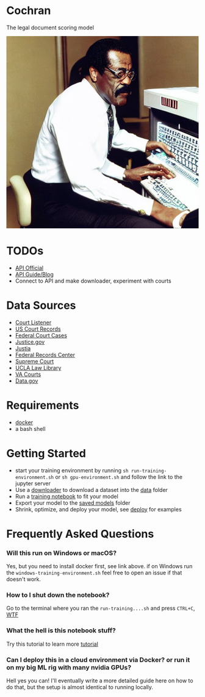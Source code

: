 # Cochran

The legal document scoring model

<img src="./docs/Cochran.jpeg" alt="Cochran Logo"/>


# TODOs 

* [API Official](https://www.courtlistener.com/api/rest-info/)
* [API Guide/Blog](https://github.com/tedrand/claimkraken-netlify-cms/blob/57cc7e7d768ccbe7de09c7476c8ba58ff79e31d2/src/pages/blog/2021-08-09-tracking-cafc-opinions-with-courtlistener-and-python-part-1.md)
* Connect to API and make downloader, experiment with courts

# Data Sources

* [Court Listener](https://www.courtlistener.com/api/bulk-info/)
* [US Court Records](https://www.uscourts.gov/court-records)
* [Federal Court Cases](https://www.icpsr.umich.edu/web/NACJD/series/72)
* [Justice.gov](https://www.justice.gov/jmd/ls/state)
* [Justia](https://dockets.justia.com/)
* [Federal Records Center](https://www.archives.gov/frc/atlanta)
* [Supreme Court](https://www.supremecourt.gov/docket/docket.aspx)
* [UCLA Law Library](https://libguides.law.ucla.edu/dockets/federal)
* [VA Courts]( https://www.vacourts.gov/courtadmin/library/federal.html)
* [Data.gov](https://data.gov)


# Requirements

* [docker](https://www.docker.com/)
* a bash shell

# Getting Started

* start your training environment by running ```sh run-training-environment.sh``` or ```sh gpu-environment.sh``` and follow the link to the jupyter server
* Use a [downloader](./downloader/) to download a dataset into the [data](./data/) folder
* Run a [training notebook](./training_notebooks) to fit your model
* Export your model to the [saved models](./saved_models) folder
* Shrink, optimize, and deploy your model, see [deploy](./deploy) for examples 

# Frequently Asked Questions

### Will this run on Windows or macOS?

Yes, but you need to install docker first, see link above. if on Windows run the ```windows-training-environment.sh``` feel free to open an issue if that doesn't work. 

### How to I shut down the notebook?

Go to the terminal where you ran the ```run-training....sh``` and press ```CTRL+C```, [WTF](https://medium.com/@aantipov/what-happens-when-you-ctrl-c-in-the-terminal-36b093443e06)

### What the hell is this notebook stuff?

Try this tutorial to learn more [tutorial](https://jupyter.org/try)

### Can I deploy this in a cloud environment via Docker? or run it on my big ML rig with many nvidia GPUs?

Hell yes you can! I'll eventually write a more detailed guide here on how to do that, but the setup is almost identical to running locally.
